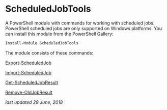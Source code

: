 # ScheduledJobTools

A PowerShell module with commands for working with scheduled jobs. PowerShell scheduled jobs are only supported on Windows platforms. You can install this module from the PowerShell Gallery:

```powershell
Install-Module ScheduledJobTools
```

The module consists of these commands:

[Export-ScheduledJob](/docs/Export-ScheduledJob.md )

[Import-ScheduledJob](/docs/Import-ScheduledJob.md)

[Get-ScheduledJobResult](/docs/Get-ScheduledJobrResult.md)

[Remove-OldJobResult](/docs/Remove-OldJobResult.md)

*last updated 29 June, 2018*
